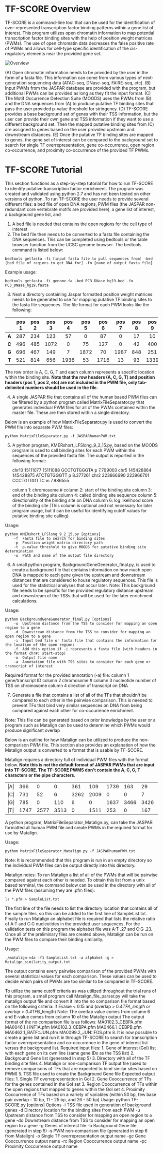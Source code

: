 # TF-SCORE Overview

TF-SCORE is a command-line tool that can be used for the identification of over-represented transcription factor binding patterns within a gene list of interest. This program utilizes open chromatin information to map potential transcription factor binding sites with the help of position weight matrices (PWMs). The use of open chromatin data decreases the false positive rate of PWMs and allows for cell-type specific identification of the cis-regulatory elements near the provided gene set.

![Overview](TFSCORE_overview.png)

(A) Open chromatin information needs to be provided by the user in the form of a fasta file. This information can come from various types of next-generation sequencing data (ATAC-seq, DNase-seq, FAIRE-seq, etc). (B) Input PWMs from the JASPAR database are provided with the program, but additional PWMs can be provided as long as they fit the input format. (C) The Motif Occurrence Detection Suite (MOODS) uses the PWMs from (B) and the DNA sequences from (A) to produce putative TF binding sites that pass the user provided p-value threshold for stringency. (D) TF-SCORE provides a base background set of genes with their TSS information, but the user can provide their own gene and TSS information if they want to use a different background set. Then the mapped putative binding sites from (C) are assigned to genes based on the user provided upstream and downstream distances. (E) Once the putative TF binding sites are mapped to genes, the gene set of interest can be compared to the background set to search for single TF overrepresentation, gene co-occurrence, open region co-occurrence, and proximity co-occurrence of the provided TF PWMs.

# TF-SCORE Tutorial

This section functions as a step-by-step tutorial for how to run TF-SCORE to identify putative transcription factor enrichment. The program was created and validated using python 2.7 and has not been tested on other versions of python. To run TF-SCORE the user needs to provide several different files: a bed file of open DNA regions, PWM files (the JASPAR non-redundant core vertebrate motifs are provided here), a gene list of interest, a background gene list, and 

1. A bed file is needed that contains the open regions for the cell type of interest
2. The bed file then needs to be converted to a fasta file containing the DNA sequences. This can be completed using bedtools or the table browser function from the UCSC genome browser. The bedtools command is listed below:

```
bedtools getfasta -fi [input fasta file to pull sequences from] -bed [bed file of regions to get DNA for] -fo [name of output fasta file]
```

Example usage:

```
bedtools getfasta -fi genome.fa -bed PC3_DNase_hg19.bed -fo PC3_DNase_hg19.fasta
```

3. Next a directory containing Jaspar formatted position weight matrices needs to be generated to use for mapping putative TF binding sites to the fasta file sequences.
The file format for each PWM looks like the following:

|       | pos 1 | pos 2 | pos 3 | pos 4 | pos 5 | pos 6 | pos 7 | pos 8 | pos 9 | pos 10| pos 11|
|:-----:|:-----:|:-----:|:-----:|:-----:|:-----:|:-----:|:-----:|:-----:|:-----:|:-----:|:-----:|
| **A** |  287  |  234  |  123  |  57   |  0    |  87   |  0    |  17   |  10   |  131  |  500  |
| **C** |  496  |  485  |  1072 |  0    |  75   |  127  |  0    |  42   |  400  |  463  |  158  |
| **G** |  696  |  467  |  149  |  7    |  1872 |  70   |  1987 |   848 |  251  |  81   |  289  |
| **T** |  521  |  814  |  656  |  1936 |   53  |  1716 |   13  |   93  |  1339 |  1325 |  1053 |

The row order is A, C, G, T and each column represents a specific location within the binding site. **Note that the row headers (A, C, G, T) and position headers (pos 1, pos 2, etc) are not included in the PWM file, only tab-delimited numbers should be used in the file.** 

4. A single JASPAR file that contains all of the human based PWM files can be filtered by a python program called MatrixFileSeparator.py that generates individual PWM files for all of the PWMs contained within the master file. These are then stored within a single directory.

Below is an example of how MatrixFileSeparator.py is used to convert the PWM file into separate PWM files:

```
python MatrixFileSeparator.py -f JASPARhumanPWM.txt
```

5. A python program, KMERshort_LFSlong_9_2_15.py, based on the MOODS program is used to call binding sites for each PWM within the sequences of the provided fasta file. The output is reported in the following format:
	
	chr10   15111077        15111088        GCCTGTGGGTA     p       7.799003
	chr5    145428864       145428875       ATCTGTGGGTT     p       8.377261
	chr2    223966690       223966701       CCCTGTGGTTC     m       7.986555
	
	column 1: chromosome #
	column 2: start of the binding site
	column 3: end of the binding site
	column 4: called binding site sequence
	column 5: directionality of the binding site on DNA
	column 6: log likelihood score of the binding site (This column is optional and not necessary for later program usage, but it can be useful for identifying cutoff values for putative binding site calling)
	
Usage:

```
python KMERshort_LFSlong_9_2_15.py [options]
	-f 	Fasta file to search for binding sites
	-p 	Position weight matrix directory path
	-t 	p-value threshold to give MOODS for putative binding site determination
	-o 	Path and name of the output file directory
```

6. A small python program, BackgroundGeneGenerator_final.py, is used to create a background file that contains information on how much open DNA is mapped to each gene given the upstream and downstream distances that are considered to house regulatory sequences. This file is used for the statistical analyses that occur later.
	Note: This background file needs to be specific for the provided regulatory distance upstream and downstream of the TSSs that will be used for the later enrichment calculations.

Usage:

```
python BackgroundGeneGenerator_final.py [options]
	-u 	Upstream distance from the TSS to consider for mapping an open region to a gene
	-d	Downstream distance from the TSS to consider for mapping an open region to a gene
	-i 	Input bed file or fasta file that contains the information for the location of the open regions
	-f 	Add this option if -i represents a fasta file (with headers in the format chr#: start-stop)
 	-o 	Output file name
	-a 	Annotation file with TSS sites to consider for each gene or transcript of interest
```
Required format for the provided annotation (-a) file: 
	column 1	 gene/transcript ID
	column 2 	chromosome #
	column 3 	nucleotide number of TSS on chromosome
	column 4	 direction of transcript on DNA

7. Generate a file that contains a list of all of the TFs that shouldn't be compared to each other in the pairwise comparison. This is needed to prevent TFs that bind very similar sequences on DNA from being compared against each other for co-occurrence enrichment.

Note: This file can be generated based on prior knowledge by the user or a program such as Matalign can be used to determine which PWMs would produce significant overlap

Below is an outline for how Matalign can be utilized to produce the non-comparison PWM file. This section also provides an explanation of how the Matalign output is converted to a format that is usable by TF-SCORE.

Matalign requires a directory full of individual PWM files with the format below. **Note this is not the default format of JASPAR PWMs that are input into TF-SCORE. The TF-SCORE PWMS don't contain the A, C, G, T characters or the pipe characters.**

| | | | | | | | | | | | |
|-|-|-|-|-|-|-|-|-|-|-|-|
|  \|A\|  |  366  |  0    |  0    |  361  |  109  |  1739  |  163  |  29   |  3620  |  3624  |
|  \|C\|  |  731  |  52   |  6    |  3262 |  2009 |  0     |  0    |  7    |  0     |  5     |
|  \|G\|  |  785  |  0    |  110  |  6    |  0    |  1637  |  3466 |  3426 |  9     |  0     |
|  \|T\|  |  1747 |  3577 |  3513 |  0    |  1511 |  253   |  0    |  167  |   0    |  0     |

A python program, MatrixFileSeparator_Matalign.py, can take the JASPAR formatted all human PWM file and create PWMs in the required format for use by Matalign.

Usage:

```
python MatrixFileSeparator_Matalign.py -f JASPARhumanPWM.txt
```

Note: It is recommended that this program is run in an empty directory so the individual PWM files can be output directly into this directory.

Matalign notes: To run Matalign a list of all of the PWMs that will be pairwise compared against each other is needed. To obtain this list from a unix based terminal, the command below can be used in the directory with all of the PWM files (assuming they are .pfm files):

```
ls *.pfm > SampleList.txt
```

The first line of the file needs to list the directory location that contains all of the sample files, so this can be added to the first line of SampleList.txt. Finally to run Matalign an alphabet file is required that lists the relative ratio of A:T and C:G nucleotides in the provided user sequences. For the validation tests on this program the alphabet file was A:T .27 and C:G .23. Once all of the preliminary files are created above, Matalign can be run on the PWM files to compare their binding similarity.

Usage:
```
./matalign-v4a -f1 SampleList.txt -a alphabet -g > Matalign_similarity_output.txt
```

The output contains every pairwise comparison of the provided PWMs with several statistical values for each comparison. These values can be used to decide which pairs of PWMs are too similar to be compared in TF-SCORE. 

To utilize the same cutoff criteria as was utilized throughout the trial runs of this program, a small program call Matalign_file_parser.py will take the matalign output file and convert it into the no comparison file format based on the following criteria:
	if Evalue < 0.15 and (overlap > 0.4*TFA_length or overlap > 0.4*TFB_length)
	Note: The overlap value comes from column 6 and E-value comes from column 10 of the Matalign output
The output format of the no comparison file is as follows:
			MA0102.3_CEBPA.pfm      MA0046.1_HNF1A.pfm
			MA0102.3_CEBPA.pfm      MA0466.1_CEBPB.pfm
			MA0462.1_BATF::JUN.pfm  MA0099.2_JUN::FOS.pfm
8. It is now possible to create a gene list and run it in through TF-SCORE to search for transcription factor overrepresentation and co-occurrence in the gene of interest list versus the background list.
Required input files:
	1. Gene of interest (GoI) list with each gene on its own line (same gene IDs as the TSS list)
	2. Background Gene list (generated in step 5)
	3. Directory with all of the TF binding site files
	4. Matalign or non-comparison TF output file (used to remove comparisons of TFs that are expected to bind similar sites based on PWM)
	5. TSS file used to create the Background Gene file
Expected output files:
	1. Single TF overrepresentation in GoI
	2. Gene Cooccurrence of TFs for the genes contained in the GoI set
	3. Region Cooccurrence of TFs within the open regions that mapped to genes within the GoI set
	4. Proximity Coccurrence of TFs based on a variety of variables (within 50 bp, few base pair overlap - 10 bp, 11 - 25 bp, and 26 - 50 bp)
Usage:
	python TF-SCORE.py [options]
Options
	-i 	TSS file used in generation of background genes
	-d 	Directory location for the binding sites from each PWM
-u 	Upstream distance from TSS to consider for mapping an open region to a gene
-do 	Downstream distance from TSS to consider for mapping an open region to a gene
	-g 	Genes of interest file
	-b 	Background Gene file (generated in step 5)
	-s	 PWM non-comparison file (generated in step 6 from Matalign)
	-o 	Single TF overrepresentation output name
	-gc 	Gene Cooccurrence output name
	-rc 	Region Cooccurrence output name
	-pc 	Proximity Coccurrence output name

